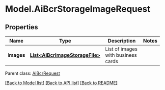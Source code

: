 # Model.AiBcrStorageImageRequest
## Properties
Name | Type | Description | Notes
------------ | ------------- | ------------- | -------------
**Images** | [**List&lt;AiBcrImageStorageFile&gt;**](AiBcrImageStorageFile.md) | List of images with business cards              | 

 Parent class: [AiBcrRequest](AiBcrRequest.md)

[[Back to Model list]](README.md#documentation-for-models) [[Back to API list]](README.md#documentation-for-api-endpoints) [[Back to README]](README.md)


